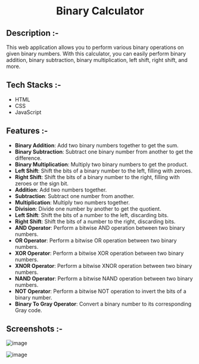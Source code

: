 # <p align="center">Binary Calculator</p>

## Description :-

This web application allows you to perform various binary operations on given binary numbers. With this calculator, you can easily perform binary addition, binary subtraction, binary multiplication, left shift, right shift, and more.

## Tech Stacks :-

- HTML
- CSS
- JavaScript

## Features :-

- **Binary Addition**: Add two binary numbers together to get the sum.
- **Binary Subtraction**: Subtract one binary number from another to get the difference.
- **Binary Multiplication**: Multiply two binary numbers to get the product.
- **Left Shift**: Shift the bits of a binary number to the left, filling with zeroes.
- **Right Shift**: Shift the bits of a binary number to the right, filling with zeroes or the sign bit.
- **Addition**: Add two numbers together.
- **Subtraction**: Subtract one number from another.
- **Multiplication**: Multiply two numbers together.
- **Division**: Divide one number by another to get the quotient.
- **Left Shift**: Shift the bits of a number to the left, discarding bits.
- **Right Shift**: Shift the bits of a number to the right, discarding bits.
- **AND Operator**: Perform a bitwise AND operation between two binary numbers.
- **OR Operator**: Perform a bitwise OR operation between two binary numbers.
- **XOR Operator**: Perform a bitwise XOR operation between two binary numbers.
- **XNOR Operator**: Perform a bitwise XNOR operation between two binary numbers.
- **NAND Operator**: Perform a bitwise NAND operation between two binary numbers.
- **NOT Operator**: Perform a bitwise NOT operation to invert the bits of a binary number.
- **Binary To Gray Operator**: Convert a binary number to its corresponding Gray code.

## Screenshots :-

![image](https://github.com/user-attachments/assets/a78d6cfd-87ee-4c3f-8a2b-ad25486c7e1d)

![image](https://github.com/user-attachments/assets/397168f3-15c3-46e7-9316-470b79dbaff6)

